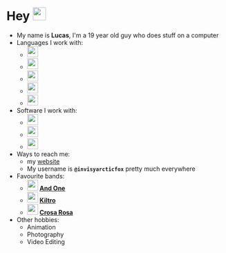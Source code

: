 # **Hey** <img src="https://static-cdn.jtvnw.net/emoticons/v2/1/default/dark/5.0" height="30">

- My name is **Lucas**, I'm a 19 year old guy who does stuff on a computer
- Languages I work with:
    - <img width="25" src="https://cdn.simpleicons.org/html5"/>
    - <img width="25" src="https://cdn.simpleicons.org/css3"/>
    - <img width="25" src="https://cdn.simpleicons.org/astro"/>
    - <img width="25" src="https://cdn.simpleicons.org/sass"/>
    - <img width="25" src="https://cdn.simpleicons.org/javascript"/>
- Software I work with:
    - <img width="25" src="https://cdn.simpleicons.org/blender/000/fff"/>
    - <img width="25" src="https://cdn.simpleicons.org/gimp/000/fff"/>
    - <img width="25" src="https://cdn.simpleicons.org/vegas/000/fff"/>
- Ways to reach me:
    - my [website](https://invisyarcticfox.uk)
    - My username is **`@invisyarcticfox`** pretty much everywhere
- Favourite bands:
    - <img src="https://i.imgur.com/4SFHV89.jpeg" height="25">&nbsp;[**And One**](https://open.spotify.com/artist/6OAueBADydAjR5lP5NqTvv)
    - <img src="https://i.imgur.com/OEvm4SW.png" height="25">&nbsp;[**Kiltro**](https://open.spotify.com/artist/27CC3tpq7WQR25M03jKTZm)
    - <img src="https://i.imgur.com/wqlRSVj.jpeg" height="25">&nbsp;[**Crosa Rosa**](https://open.spotify.com/artist/0Orf99XP6n8qBr6p8ThKYp?si=e2d7f29347c647a8)
- Other hobbies:
    - Animation
    - Photography
    - Video Editing

